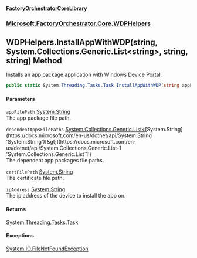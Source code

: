 #### [FactoryOrchestratorCoreLibrary](./FactoryOrchestratorCoreLibrary.md 'FactoryOrchestratorCoreLibrary')
### [Microsoft.FactoryOrchestrator.Core](./Microsoft-FactoryOrchestrator-Core.md 'Microsoft.FactoryOrchestrator.Core').[WDPHelpers](./Microsoft-FactoryOrchestrator-Core-WDPHelpers.md 'Microsoft.FactoryOrchestrator.Core.WDPHelpers')
## WDPHelpers.InstallAppWithWDP(string, System.Collections.Generic.List&lt;string&gt;, string, string) Method
Installs an app package application with Windows Device Portal.  
```csharp
public static System.Threading.Tasks.Task InstallAppWithWDP(string appFilePath, System.Collections.Generic.List<string> dependentAppsFilePaths, string certFilePath, string ipAddress="localhost");
```
#### Parameters
<a name='Microsoft-FactoryOrchestrator-Core-WDPHelpers-InstallAppWithWDP(string_System-Collections-Generic-List-string-_string_string)-appFilePath'></a>
`appFilePath` [System.String](https://docs.microsoft.com/en-us/dotnet/api/System.String 'System.String')  
The app package file path.  
  
<a name='Microsoft-FactoryOrchestrator-Core-WDPHelpers-InstallAppWithWDP(string_System-Collections-Generic-List-string-_string_string)-dependentAppsFilePaths'></a>
`dependentAppsFilePaths` [System.Collections.Generic.List&lt;](https://docs.microsoft.com/en-us/dotnet/api/System.Collections.Generic.List-1 'System.Collections.Generic.List`1')[System.String](https://docs.microsoft.com/en-us/dotnet/api/System.String 'System.String')[&gt;](https://docs.microsoft.com/en-us/dotnet/api/System.Collections.Generic.List-1 'System.Collections.Generic.List`1')  
The dependent app packages file paths.  
  
<a name='Microsoft-FactoryOrchestrator-Core-WDPHelpers-InstallAppWithWDP(string_System-Collections-Generic-List-string-_string_string)-certFilePath'></a>
`certFilePath` [System.String](https://docs.microsoft.com/en-us/dotnet/api/System.String 'System.String')  
The certificate file path.  
  
<a name='Microsoft-FactoryOrchestrator-Core-WDPHelpers-InstallAppWithWDP(string_System-Collections-Generic-List-string-_string_string)-ipAddress'></a>
`ipAddress` [System.String](https://docs.microsoft.com/en-us/dotnet/api/System.String 'System.String')  
The ip address of the device to install the app on.  
  
#### Returns
[System.Threading.Tasks.Task](https://docs.microsoft.com/en-us/dotnet/api/System.Threading.Tasks.Task 'System.Threading.Tasks.Task')  
#### Exceptions
[System.IO.FileNotFoundException](https://docs.microsoft.com/en-us/dotnet/api/System.IO.FileNotFoundException 'System.IO.FileNotFoundException')  
  
